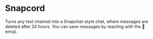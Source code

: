 # Snapcord

Turns any text channel into a Snapchat-style chat, where messages are deleted after 24 hours. You can save messages by reacting with the 💾 emoji.

